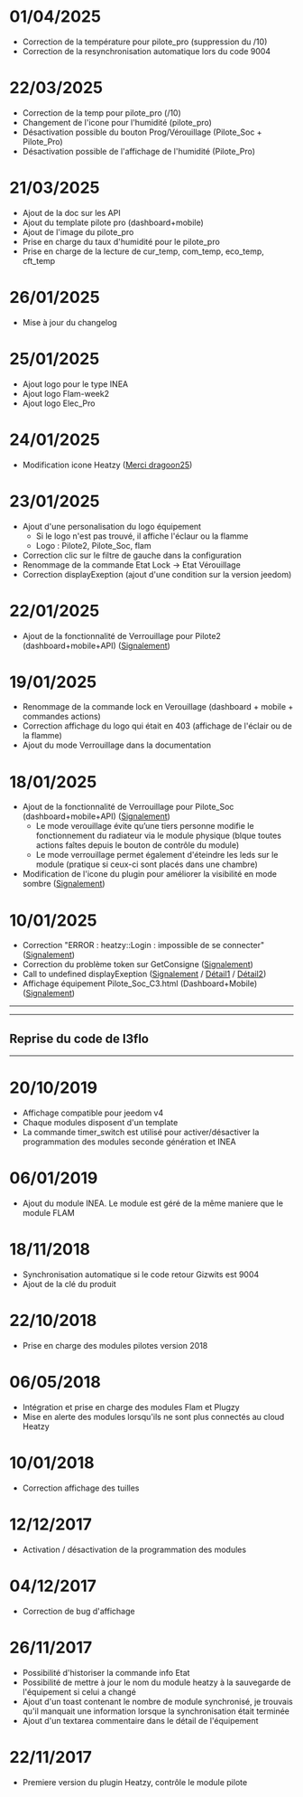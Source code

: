 # 01/04/2025

- Correction de la température pour pilote_pro (suppression du /10)
- Correction de la resynchronisation automatique lors du code 9004
  
# 22/03/2025

- Correction de la temp pour pilote_pro (/10)
- Changement de l'icone pour l'humidité (pilote_pro)
- Désactivation possible du bouton Prog/Vérouillage (Pilote_Soc + Pilote_Pro)
- Désactivation possible de l'affichage de l'humidité (Pilote_Pro)
  
# 21/03/2025

- Ajout de la doc sur les API
- Ajout du template pilote pro (dashboard+mobile)
- Ajout de l'image du pilote_pro
- Prise en charge du taux d'humidité pour le pilote_pro
- Prise en charge de la lecture de cur_temp, com_temp, eco_temp, cft_temp

# 26/01/2025

- Mise à jour du changelog
  
# 25/01/2025

- Ajout logo pour le type INEA
- Ajout logo Flam-week2
- Ajout logo Elec_Pro

# 24/01/2025

- Modification icone Heatzy ([Merci dragoon25](https://community.jeedom.com/u/dragoon25/summary))

# 23/01/2025

- Ajout d'une personalisation du logo équipement
  - Si le logo n'est pas trouvé, il affiche l'éclaur ou la flamme
  - Logo : Pilote2, Pilote_Soc, flam
- Correction clic sur le filtre de gauche dans la configuration
- Renommage de la commande Etat Lock -> Etat Vérouillage
- Correction displayExeption (ajout d'une condition sur la version jeedom) 

# 22/01/2025

- Ajout de la fonctionnalité de Verrouillage pour Pilote2 (dashboard+mobile+API) ([Signalement](https://community.jeedom.com/t/resurrection-du-plugin-heatzy-mise-a-jour/136824/2?u=bodbod))

# 19/01/2025

- Renommage de la commande lock en Verouillage (dashboard + mobile + commandes actions)
- Correction affichage du logo qui était en 403 (affichage de l'éclair ou de la flamme)
- Ajout du mode Verrouillage dans la documentation
  
# 18/01/2025

- Ajout de la fonctionnalité de Verrouillage pour Pilote_Soc (dashboard+mobile+API) ([Signalement](https://community.jeedom.com/t/plugin-tiers-heatzy/54291/5?u=bodbod))
  - Le mode verouillage évite qu’une tiers personne modifie le fonctionnement du radiateur via le module physique (blque toutes actions faîtes depuis le bouton de contrôle du module)
  - Le mode verrouillage permet également d'éteindre les leds sur le module (pratique si ceux-ci sont placés dans une chambre)
- Modification de l'icone du plugin pour améliorer la visibilité en mode sombre ([Signalement](https://community.jeedom.com/t/plugin-tiers-heatzy/54291/3?u=bodbod))

# 10/01/2025

- Correction "ERROR : heatzy::Login : impossible de se connecter" ([Signalement](https://community.jeedom.com/t/error-heatzy-login-impossible-de-se-connecter/129877))
- Correction du problème token sur GetConsigne ([Signalement](https://community.jeedom.com/t/probleme-token-depuis-le-passage-a-2024/118282))
- Call to undefined displayExeption ([Signalement](https://community.jeedom.com/t/lors-de-la-synchronisation-erreur-500-internal-server-error/134687/3?u=bodbod) / [Détail1](https://community.jeedom.com/t/correction-ajax-displayexeption-e-a-remplacer-par-displayexception-e-et-doc-absente-en-beta/105525) / [Détail2](https://community.jeedom.com/t/correction-ajax-displayexeption-e-a-remplacer-par-displayexception-e/105523))
- Affichage équipement Pilote_Soc_C3.html (Dashboard+Mobile) ([Signalement](https://community.jeedom.com/t/affichage-equipement/95357/4?u=bodbod))



---
---
Reprise du code de l3flo
---
---



# 20/10/2019

- Affichage compatible pour jeedom v4
- Chaque modules disposent d'un template
- La commande timer_switch est utilisé pour activer/désactiver la programmation des modules seconde génération et INEA
  
# 06/01/2019

- Ajout du module INEA. Le module est géré de la même maniere que le module FLAM

# 18/11/2018

- Synchronisation automatique si le code retour Gizwits est 9004
- Ajout de la clé du produit

# 22/10/2018

- Prise en charge des modules pilotes version 2018

# 06/05/2018

- Intégration et prise en charge des modules Flam et Plugzy
- Mise en alerte des modules lorsqu'ils ne sont plus connectés au cloud Heatzy

# 10/01/2018

- Correction affichage des tuilles

# 12/12/2017

- Activation / désactivation de la programmation des modules

# 04/12/2017

- Correction de bug d'affichage

# 26/11/2017

- Possibilité d'historiser la commande info Etat
- Possibilité de mettre à jour le nom du module heatzy à la sauvegarde de l'équipement si celui a changé
- Ajout d'un toast contenant le nombre de module synchronisé, je trouvais qu'il manquait une information lorsque la synchronisation était terminée
- Ajout d'un textarea commentaire dans le détail de l'équipement

# 22/11/2017

- Premiere version du plugin Heatzy, contrôle le module pilote
